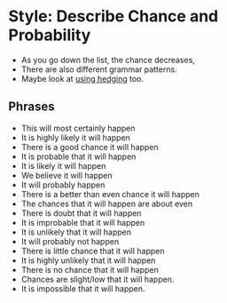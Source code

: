 # Style: Describe Chance and Probability


* As you go down the list, the chance decreases,
* There are also different grammar patterns.
* Maybe look at [using hedging](Style-UseHedging) too. 


## Phrases
* This will most certainly happen
* It is highly likely it will happen
* There is a good chance it will happen
* It is probable that it will happen
* It is likely it will happen
* We believe it will happen
* It will probably happen
* There is a better than even chance it will happen
* The chances that it will happen are about even
* There is doubt that it will happen
* It is improbable that it will happen
* It is unlikely that it will happen
* It will probably not happen
* There is little chance that it will happen
* It is highly unlikely that it will happen 
* There is no chance that it will happen
* Chances are slight/low that it will happen. 
* It is impossible that it will happen. 



